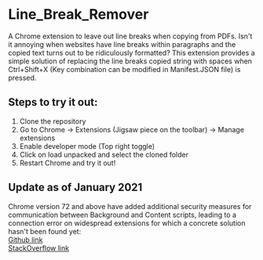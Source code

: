 # Line_Break_Remover
A Chrome extension to leave out line breaks when copying from PDFs. Isn't it annoying when websites have line breaks within paragraphs and the copied text turns out to be ridiculously formatted? This extension provides a simple solution of replacing the line breaks copied string with spaces when Ctrl+Shift+X (Key combination can be modified in Manifest.JSON file) is pressed. 

## Steps to try it out:
1. Clone the repository 
2. Go to Chrome -> Extensions (Jigsaw piece on the toolbar) -> Manage extensions
3. Enable developer mode (Top right toggle)
4. Click on load unpacked and select the cloned folder
5. Restart Chrome and try it out!

## Update as of January 2021
Chrome version 72 and above have added additional security measures for communication between Background and Content scripts, leading to a connection error on widespread extensions for which a concrete solution hasn't been found yet: <br>
[Github link](https://github.com/MetaMask/metamask-extension/issues/9407) <br>
[StackOverflow link](https://stackoverflow.com/questions/54181734/chrome-extension-message-passing-unchecked-runtime-lasterror-could-not-establi)
